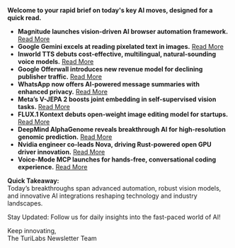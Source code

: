 <p><strong>Welcome to your rapid brief on today's key AI moves, designed for a quick read.</strong></p>
<ul>
<li><strong>Magnitude launches vision-driven AI browser automation framework.</strong> <a href="https://github.com/magnitudedev/magnitude">Read More</a></li>
<li><strong>Google Gemini excels at reading pixelated text in images.</strong> <a href="https://twitter.com/s0md3v/status/1938291284730384860">Read More</a></li>
<li><strong>Inworld TTS debuts cost-effective, multilingual, natural-sounding voice models.</strong> <a href="https://inworld.ai/blog/introducing-inworld-tts">Read More</a></li>
<li><strong>Google Offerwall introduces new revenue model for declining publisher traffic.</strong> <a href="https://techcrunch.com/2025/06/26/as-ai-kills-search-traffic-google-launches-offerwall-to-boost-publisher-revenue/">Read More</a></li>
<li><strong>WhatsApp now offers AI-powered message summaries with enhanced privacy.</strong> <a href="https://www.theverge.com/news/693310/whatsapp-ai-message-summaries-meta">Read More</a></li>
<li><strong>Meta’s V-JEPA 2 boosts joint embedding in self-supervised vision tasks.</strong> <a href="https://ai.meta.com/vjepa/?_fb_noscript=1">Read More</a></li>
<li><strong>FLUX.1 Kontext debuts open-weight image editing model for startups.</strong> <a href="https://bfl.ai/announcements/flux-1-kontext-dev">Read More</a></li>
<li><strong>DeepMind AlphaGenome reveals breakthrough AI for high-resolution genomic prediction.</strong> <a href="https://deepmind.google/discover/blog/alphagenome-ai-for-better-understanding-the-genome/">Read More</a></li>
<li><strong>Nvidia engineer co-leads Nova, driving Rust-powered open GPU driver innovation.</strong> <a href="https://www.phoronix.com/news/NOVA-Core-Co-Maintainer">Read More</a></li>
<li><strong>Voice-Mode MCP launches for hands-free, conversational coding experience.</strong> <a href="https://getvoicemode.com">Read More</a></li>
</ul>
<p><strong>Quick Takeaway:</strong><br />
Today’s breakthroughs span advanced automation, robust vision models, and innovative AI integrations reshaping technology and industry landscapes.</p>
<p>Stay Updated: Follow us for daily insights into the fast-paced world of AI!  </p>
<p>Keep innovating,<br />
The TuriLabs Newsletter Team</p>